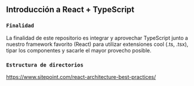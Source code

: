 ## Introducción a React + TypeScript

### `Finalidad`
La finalidad de este repositorio es integrar y aprovechar TypeScript junto a nuestro framework favorito (React) para utilizar extensiones cool (.ts, .tsx), tipar los componentes y sacarle el mayor provecho posible.

### `Estructura de directorios`
https://www.sitepoint.com/react-architecture-best-practices/
